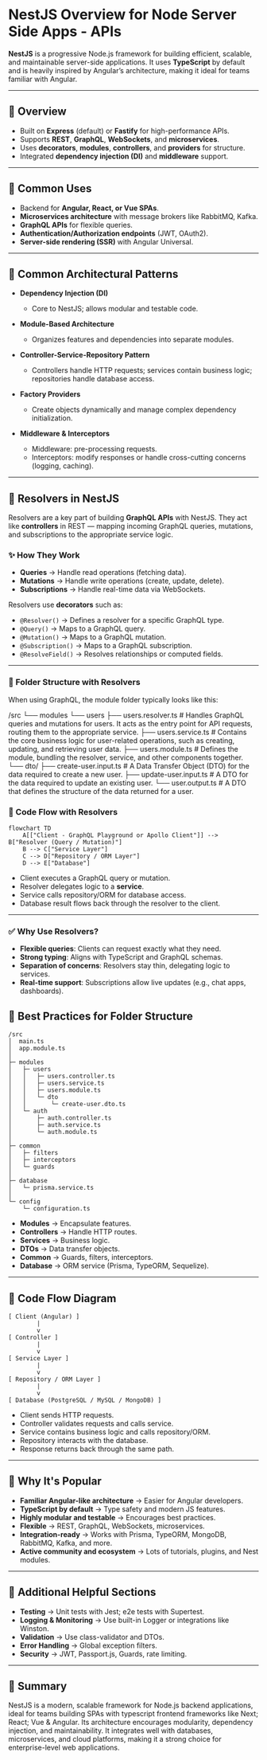 # NestJS Overview for Node Server Side Apps - APIs

**NestJS** is a progressive Node.js framework for building efficient, scalable, and maintainable server-side applications. It uses **TypeScript** by default and is heavily inspired by Angular’s architecture, making it ideal for teams familiar with Angular.

---

## 🔹 Overview

* Built on **Express** (default) or **Fastify** for high-performance APIs.
* Supports **REST**, **GraphQL**, **WebSockets**, and **microservices**.
* Uses **decorators**, **modules**, **controllers**, and **providers** for structure.
* Integrated **dependency injection (DI)** and **middleware** support.

---

## 🔹 Common Uses

* Backend for **Angular, React, or Vue SPAs**.
* **Microservices architecture** with message brokers like RabbitMQ, Kafka.
* **GraphQL APIs** for flexible queries.
* **Authentication/Authorization endpoints** (JWT, OAuth2).
* **Server-side rendering (SSR)** with Angular Universal.

---

## 🔹 Common Architectural Patterns

* **Dependency Injection (DI)**

  * Core to NestJS; allows modular and testable code.
* **Module-Based Architecture**

  * Organizes features and dependencies into separate modules.
* **Controller-Service-Repository Pattern**

  * Controllers handle HTTP requests; services contain business logic; repositories handle database access.
* **Factory Providers**

  * Create objects dynamically and manage complex dependency initialization.
* **Middleware & Interceptors**

  * Middleware: pre-processing requests.
  * Interceptors: modify responses or handle cross-cutting concerns (logging, caching).

---

## 🔹 Resolvers in NestJS

Resolvers are a key part of building **GraphQL APIs** with NestJS. They act like **controllers** in REST — mapping incoming GraphQL queries, mutations, and subscriptions to the appropriate service logic.

### ✨ How They Work
* **Queries** → Handle read operations (fetching data).
* **Mutations** → Handle write operations (create, update, delete).
* **Subscriptions** → Handle real-time data via WebSockets.

Resolvers use **decorators** such as:
* `@Resolver()` → Defines a resolver for a specific GraphQL type.
* `@Query()` → Maps to a GraphQL query.
* `@Mutation()` → Maps to a GraphQL mutation.
* `@Subscription()` → Maps to a GraphQL subscription.
* `@ResolveField()` → Resolves relationships or computed fields.

---

### 📂 Folder Structure with Resolvers
When using GraphQL, the module folder typically looks like this:

/src
└── modules
    └── users
        ├── users.resolver.ts   # Handles GraphQL queries and mutations for users. It acts as the entry point for API requests, routing them to the appropriate service.
        ├── users.service.ts    # Contains the core business logic for user-related operations, such as creating, updating, and retrieving user data.
        ├── users.module.ts     # Defines the module, bundling the resolver, service, and other components together.
        └── dto/
            ├── create-user.input.ts # A Data Transfer Object (DTO) for the data required to create a new user.
            ├── update-user.input.ts # A DTO for the data required to update an existing user.
            └── user.output.ts       # A DTO that defines the structure of the data returned for a user.

### 🔄 Code Flow with Resolvers

```mermaid
flowchart TD
    A[["Client - GraphQL Playground or Apollo Client"]] --> B["Resolver (Query / Mutation)"]
    B --> C["Service Layer"]
    C --> D["Repository / ORM Layer"]
    D --> E["Database"]
```
* Client executes a GraphQL query or mutation.
* Resolver delegates logic to a **service**.
* Service calls repository/ORM for database access.
* Database result flows back through the resolver to the client.

---

### ✅ Why Use Resolvers?
* **Flexible queries**: Clients can request exactly what they need.
* **Strong typing**: Aligns with TypeScript and GraphQL schemas.
* **Separation of concerns**: Resolvers stay thin, delegating logic to services.
* **Real-time support**: Subscriptions allow live updates (e.g., chat apps, dashboards).


## 🔹 Best Practices for Folder Structure

```
/src
│  main.ts
│  app.module.ts
│
├─ modules
│   ├─ users
│   │   ├─ users.controller.ts
│   │   ├─ users.service.ts
│   │   ├─ users.module.ts
│   │   └─ dto
│   │       └─ create-user.dto.ts
│   └─ auth
│       ├─ auth.controller.ts
│       ├─ auth.service.ts
│       └─ auth.module.ts
│
├─ common
│   ├─ filters
│   ├─ interceptors
│   └─ guards
│
├─ database
│   └─ prisma.service.ts
│
└─ config
    └─ configuration.ts
```

* **Modules** → Encapsulate features.
* **Controllers** → Handle HTTP routes.
* **Services** → Business logic.
* **DTOs** → Data transfer objects.
* **Common** → Guards, filters, interceptors.
* **Database** → ORM service (Prisma, TypeORM, Sequelize).

---

## 🔹 Code Flow Diagram

```
[ Client (Angular) ]
        |
        v
[ Controller ]
        |
        v
[ Service Layer ]
        |
        v
[ Repository / ORM Layer ]
        |
        v
[ Database (PostgreSQL / MySQL / MongoDB) ]
```

* Client sends HTTP requests.
* Controller validates requests and calls service.
* Service contains business logic and calls repository/ORM.
* Repository interacts with the database.
* Response returns back through the same path.

---

## 🔹 Why It's Popular

* **Familiar Angular-like architecture** → Easier for Angular developers.
* **TypeScript by default** → Type safety and modern JS features.
* **Highly modular and testable** → Encourages best practices.
* **Flexible** → REST, GraphQL, WebSockets, microservices.
* **Integration-ready** → Works with Prisma, TypeORM, MongoDB, RabbitMQ, Kafka, and more.
* **Active community and ecosystem** → Lots of tutorials, plugins, and Nest modules.

---

## 🔹 Additional Helpful Sections

* **Testing** → Unit tests with Jest; e2e tests with Supertest.
* **Logging & Monitoring** → Use built-in Logger or integrations like Winston.
* **Validation** → Use class-validator and DTOs.
* **Error Handling** → Global exception filters.
* **Security** → JWT, Passport.js, Guards, rate limiting.

---

## 🔹 Summary

NestJS is a modern, scalable framework for Node.js backend applications, ideal for teams building SPAs with typescript frontend frameworks like Next; React; Vue & Angular. Its architecture encourages modularity, dependency injection, and maintainability. It integrates well with databases, microservices, and cloud platforms, making it a strong choice for enterprise-level web applications.

